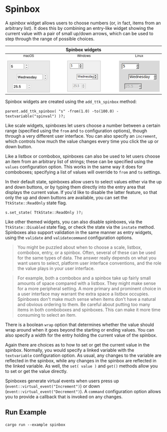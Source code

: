 # Spinbox

A *spinbox* widget allows users to choose numbers (or, in fact, items from an
arbitrary list). It does this by combining an entry-like widget showing the
current value with a pair of small up/down arrows, which can be used to step
through the range of possible choices.

|                 Spinbox widgets                 |
| :---------------------------------------------: |
| ![Spinbox widgets.](./images/w_spinbox_all.png) |

Spinbox widgets are created using the `add_ttk_spinbox` method:

```rust,no_run
parent.add_ttk_spinbox( "s" -from(1.0) -to(100.0) -textvariable("spinval") )?;
```

Like scale widgets, spinboxes let users choose a number between a certain range
(specified using the `from` and `to` configuration options), though through a
very different user interface. You can also specify an `increment`, which
controls how much the value changes every time you click the up or down button.

Like a listbox or combobox, spinboxes can also be used to let users choose an
item from an arbitrary list of strings; these can be specified using the
`values` configuration option. This works in the same way it does for
comboboxes; specifying a list of values will override to `from` and `to`
settings.

In their default state, spinboxes allow users to select values either via the up
and down buttons, or by typing them directly into the entry area that displays
the current value. If you'd like to disable the latter feature, so that only the
up and down buttons are available, you can set the `TtkState::ReadOnly` state
flag.

```rust,no_run
s.set_state( TtkState::ReadOnly )?;
```

Like other themed widgets, you can also disable spinboxes, via the
`TtkState::Disabled` state flag, or check the state via the `instate` method.
Spinboxes also support validation in the same manner as entry widgets, using the
`validate` and `validatecommand` configuration options.

> You might be puzzled about when to choose a scale, listbox, combobox, entry,
or a spinbox. Often, several of these can be used for the same types of data.
The answer really depends on what you want users to select, platform user
interface conventions, and the role the value plays in your user interface.

> For example, both a combobox and a spinbox take up fairly small amounts of
space compared with a listbox. They might make sense for a more peripheral
setting. A more primary and prominent choice in a user interface may warrant the
extra space a listbox occupies. Spinboxes don't make much sense when items don't
have a natural and obvious ordering to them. Be careful about putting too many
items in both comboboxes and spinboxes. This can make it more time consuming to
select an item.

There is a boolean `wrap` option that determines whether the value should wrap
around when it goes beyond the starting or ending values. You can also specify a
width for the entry holding the current value of the spinbox.

Again there are choices as to how to set or get the current value in the
spinbox. Normally, you would specify a linked variable with the `textvariable`
configuration option. As usual, any changes to the variable are reflected in the
spinbox, while any changes in the spinbox are reflected in the linked variable.
As well, the `set( value )` and `get()` methods allow you to set or get the
value directly.

Spinboxes generate virtual events when users press up
(`event::virtual_event("Increment")`) or down
(`event::virtual_event("Decrement")`). A `command` configuration option allows
you to provide a callback that is invoked on any changes.

## Run Example

`cargo run --example spinbox`
